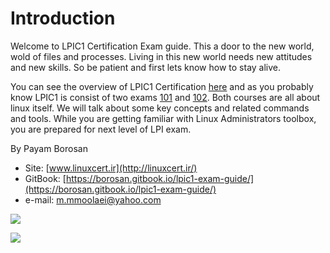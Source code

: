 # Introduction

Welcome to LPIC1 Certification Exam guide. This a door to the new world, wold of files and processes. Living in this new world needs new attitudes and new skills. So be patient and first lets know how to stay alive.

You can see the overview of LPIC1 Certification [here](http://www.lpi.org/our-certifications/lpic-1-overview) and as you probably know LPIC1 is consist of two exams [101](http://www.lpi.org/our-certifications/exam-101-objectives) and [102](http://www.lpi.org/our-certifications/exam-102-objectives). Both courses are all about linux itself. We will talk about some key concepts and related commands and tools. While you are getting familiar with Linux Administrators toolbox, you are prepared for next level of LPI exam.

By Payam Borosan

* Site: [www.linuxcert.ir](http://linuxcert.ir/)
* GitBook: [https://borosan.gitbook.io/lpic1-exam-guide/](https://borosan.gitbook.io/lpic1-exam-guide/)
* e-mail: m.mmoolaei@yahoo.com

![](.gitbook/assets/lpic1-101&102.jpg)

![](.gitbook/assets/CC-BY-NC-icon-88x31.png)

